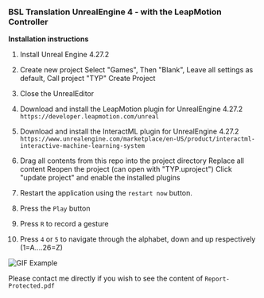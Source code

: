 
### BSL Translation UnrealEngine 4 - with the LeapMotion Controller

**Installation instructions**
1. Install Unreal Engine 4.27.2

2. Create new project
		Select "Games",
		Then "Blank",
		Leave all settings as default,
		Call project "TYP"
		Create Project

2. Close the UnrealEditor

3. Download and install the LeapMotion plugin for UnrealEngine 4.27.2
``https://developer.leapmotion.com/unreal``

4. Download and install the InteractML plugin for UnrealEngine 4.27.2
``https://www.unrealengine.com/marketplace/en-US/product/interactml-interactive-machine-learning-system``

5. Drag all contents from this repo into the project directory
		Replace all content
		Reopen the project (can open with "TYP.uproject")
		Click "update project" and enable the installed plugins 

6. Restart the application using the ``restart now`` button.

7. Press the ``Play`` button

8. Press ``R`` to record a gesture

9. Press ``4`` or ``5`` to navigate through the alphabet, down and up respectively (1=A....26=Z) 

![GIF Example](assets/Signs.gif)

Please contact me directly if you wish to see the content of ``Report-Protected.pdf``
